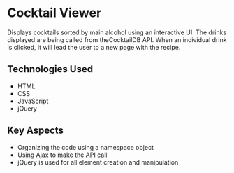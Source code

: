# Cocktail Viewer
Displays cocktails sorted by main alcohol using an interactive UI. The drinks displayed are being called from theCocktailDB API. When an individual drink is clicked, it will lead the user to a new page with the recipe.

## Technologies Used
- HTML 
- CSS 
- JavaScript 
- jQuery


## Key Aspects
- Organizing the code using a namespace object
- Using Ajax to make the API call
- jQuery is used for all element creation and manipulation
